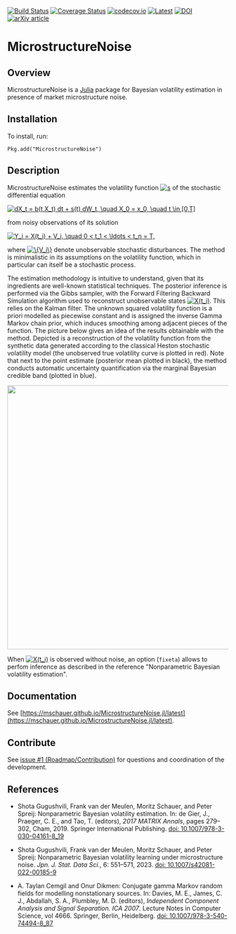 [![Build Status](https://travis-ci.org/mschauer/MicrostructureNoise.jl.svg?branch=master)](https://travis-ci.org/mschauer/MicrostructureNoise.jl)
[![Coverage Status](https://coveralls.io/repos/github/mschauer/MicrostructureNoise.jl/badge.svg?branch=master)](https://coveralls.io/github/mschauer/MicrostructureNoise.jl?branch=master)
[![codecov.io](http://codecov.io/github/mschauer/MicrostructureNoise.jl/coverage.svg?branch=master)](http://codecov.io/github/mschauer/MicrostructureNoise.jl?branch=master)
[![Latest](https://img.shields.io/badge/docs-latest-blue.svg)](https://mschauer.github.io/MicrostructureNoise.jl/latest/)
[![DOI](https://zenodo.org/badge/DOI/10.5281/zenodo.1241011.svg)](https://doi.org/10.5281/zenodo.1241011)
[![arXiv article](https://img.shields.io/badge/article-arXiv%3A1805.05606-B31B1B)](https://arxiv.org/abs/1805.05606)


# MicrostructureNoise

## Overview

MicrostructureNoise is a [Julia](https://github.com/JuliaLang/julia) package for Bayesian volatility estimation in presence of market microstructure noise.

## Installation

To install, run:

```
Pkg.add("MicrostructureNoise")
```

## Description

MicrostructureNoise estimates the volatility function <a href="https://www.codecogs.com/eqnedit.php?latex=s" target="_blank"><img src="https://latex.codecogs.com/svg.latex?s" title="s" /></a> of the stochastic differential equation

<a href="https://www.codecogs.com/eqnedit.php?latex=dX_t&space;=&space;b(t,X_t)&space;dt&space;&plus;&space;s(t)&space;dW_t,&space;\quad&space;X_0&space;=&space;x_0,&space;\quad&space;t&space;\in&space;[0,T]" target="_blank"><img src="https://latex.codecogs.com/svg.latex?dX_t&space;=&space;b(t,X_t)&space;dt&space;&plus;&space;s(t)&space;dW_t,&space;\quad&space;X_0&space;=&space;x_0,&space;\quad&space;t&space;\in&space;[0,T]" title="dX_t = b(t,X_t) dt + s(t) dW_t, \quad X_0 = x_0, \quad t \in [0,T]" /></a>

from noisy observations of its solution

<a href="https://www.codecogs.com/eqnedit.php?latex=Y_i&space;=&space;X(t_i)&space;&plus;&space;V_i,&space;\quad&space;0&space;<&space;t_1&space;<&space;\ldots&space;<&space;t_n&space;=&space;T," target="_blank"><img src="https://latex.codecogs.com/gif.latex?Y_i&space;=&space;X(t_i)&space;&plus;&space;V_i,&space;\quad&space;0&space;<&space;t_1&space;<&space;\ldots&space;<&space;t_n&space;=&space;T," title="Y_i = X(t_i) + V_i, \quad 0 < t_1 < \ldots < t_n = T," /></a>

where <a href="https://www.codecogs.com/eqnedit.php?latex=\{V_i\}" target="_blank"><img src="https://latex.codecogs.com/svg.latex?\{V_i\}" title="\{V_i\}" /></a> denote unobservable stochastic disturbances. The method is minimalistic in its assumptions on the volatility function, which in particular can itself be a stochastic process.

The estimation methodology is intuitive to understand, given that its ingredients are well-known statistical techniques. The posterior inference is performed via the Gibbs sampler, with the Forward Filtering Backward Simulation algorithm used to reconstruct unobservable states <a href="https://www.codecogs.com/eqnedit.php?latex=X(t_i)" target="_blank"><img src="https://latex.codecogs.com/svg.latex?X(t_i)" title="X(t_i)" /></a>. This relies on the Kalman filter. The unknown squared volatility function is a priori modelled as piecewise constant and is assigned the inverse Gamma Markov chain prior, which induces smoothing among adjacent pieces of the function. The picture below gives an idea of the results obtainable with the method. Depicted is a reconstruction of the volatility function from the synthetic data generated according to the classical Heston stochastic volatility model (the unobserved true volatility curve is plotted in red). Note that next to the point estimate (posterior mean plotted in black), the method conducts automatic uncertainty quantification via the marginal Bayesian credible band (plotted in blue).

<img src="./heston.png" width=600>

When <a href="https://www.codecogs.com/eqnedit.php?latex=X(t_i)" target="_blank"><img src="https://latex.codecogs.com/svg.latex?X(t_i)" title="X(t_i)" /></a> is observed without noise, an option (`fixeta`) allows to perfom inference as described in the reference "Nonparametric Bayesian volatility estimation".

## Documentation

See [https://mschauer.github.io/MicrostructureNoise.jl/latest](https://mschauer.github.io/MicrostructureNoise.jl/latest).

## Contribute
See [issue #1 (Roadmap/Contribution)](https://github.com/mschauer/MicrostructureNoise.jl/issues/1) for questions and coordination of the development.

## References

* Shota Gugushvili, Frank van der Meulen, Moritz Schauer, and Peter Spreij: Nonparametric Bayesian volatility estimation. In: de Gier, J., Praeger, C. E., and Tao, T. (editors), *2017 MATRIX Annals*, pages 279–302, Cham, 2019. Springer International Publishing. [doi: 10.1007/978-3-030-04161-8_19](https://doi.org/10.1007/978-3-030-04161-8_19)

* Shota Gugushvili, Frank van der Meulen, Moritz Schauer, and Peter Spreij: Nonparametric Bayesian volatility learning under microstructure noise. *Jpn. J. Stat. Data Sci.*, 6: 551–571, 2023. [doi: 10.1007/s42081-022-00185-9](https://doi.org/10.1007/s42081-022-00185-9)

* A. Taylan Cemgil and Onur Dikmen: Conjugate gamma Markov random fields for modelling nonstationary sources. In: Davies, M. E., James, C. J., Abdallah, S. A., Plumbley, M. D. (editors), *Independent Component Analysis and Signal Separation. ICA 2007*. Lecture Notes in Computer Science, vol 4666. Springer, Berlin, Heidelberg. [doi: 10.1007/978-3-540-74494-8_87](https://doi.org/10.1007/978-3-540-74494-8_87)
